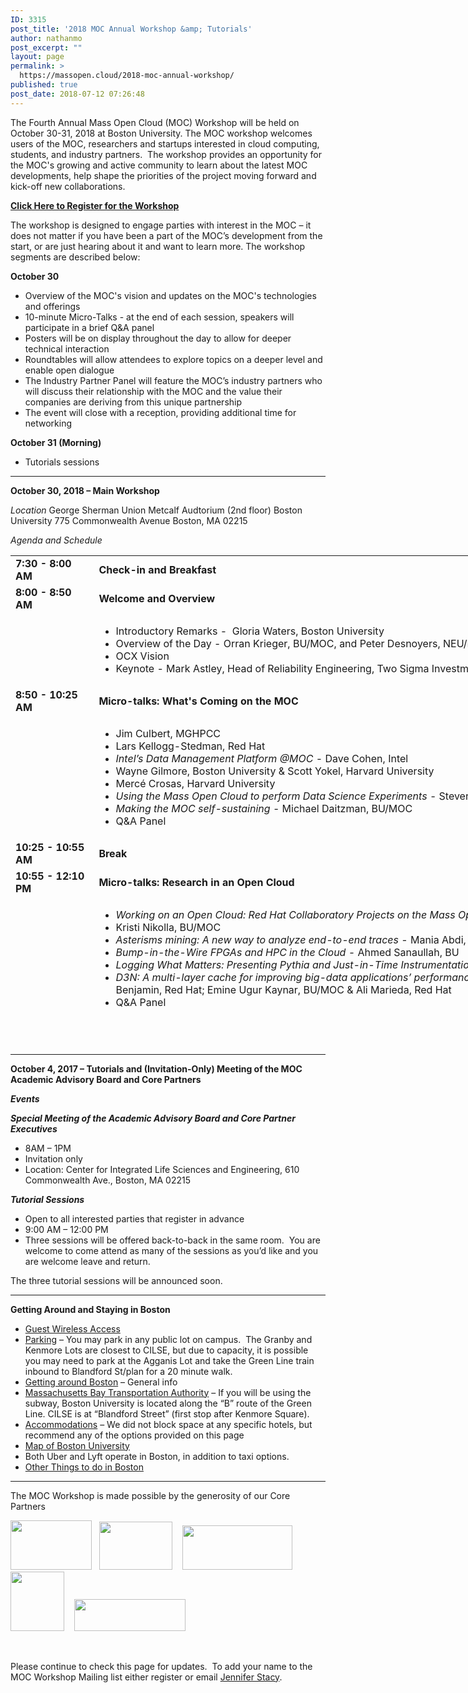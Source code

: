 ```yaml
---
ID: 3315
post_title: '2018 MOC Annual Workshop &amp; Tutorials'
author: nathanmo
post_excerpt: ""
layout: page
permalink: >
  https://massopen.cloud/2018-moc-annual-workshop/
published: true
post_date: 2018-07-12 07:26:48
---
```

<p class="entry-header">The Fourth Annual Mass Open Cloud (MOC) Workshop will be held on October 30-31, 2018 at Boston University. The MOC workshop welcomes users of the MOC, researchers and startups interested in cloud computing, students, and industry partners.  The workshop provides an opportunity for the MOC's growing and active community to learn about the latest MOC developments, help shape the priorities of the project moving forward and kick-off new collaborations.</p>
<span style="color: #0000ff"><strong><a href="https://goo.gl/forms/Odoo53AIpieStTBx2">Click Here to Register for the Workshop</a></strong></span>

<span style="font-weight: 400">The workshop is designed to engage parties with interest in the MOC – it does not matter if you have been a part of the MOC’s development from the start, or are just hearing about it and want to learn more. The workshop segments are described below:</span>

<b>October 30</b>
<ul>
 	<li style="font-weight: 400"><span style="font-weight: 400">Overview of the MOC's vision and updates on the MOC's technologies and offerings</span></li>
 	<li style="font-weight: 400"><span style="font-weight: 400">10-minute Micro-Talks - at the end of each session, speakers will participate in a brief Q&amp;A panel </span></li>
 	<li style="font-weight: 400"><span style="font-weight: 400">Posters will be on display throughout the day to allow for deeper technical interaction</span></li>
 	<li style="font-weight: 400"><span style="font-weight: 400">Roundtables will allow attendees to explore topics on a deeper level and enable open dialogue</span></li>
 	<li style="font-weight: 400"><span style="font-weight: 400">The Industry Partner Panel will feature the MOC’s industry partners who will discuss their relationship with the MOC and the value their companies are deriving from this unique partnership</span></li>
 	<li style="font-weight: 400"><span style="font-weight: 400">The event will close with a reception, providing additional time for networking</span></li>
</ul>
<b>October 31 (Morning)</b>
<ul>
 	<li style="font-weight: 400"><span style="font-weight: 400">Tutorials sessions </span></li>
</ul>

<hr />

<strong>October 30, 2018 – Main Workshop</strong>

<em>Location</em>
George Sherman Union
Metcalf Audtorium (2nd floor)
Boston University
775 Commonwealth Avenue
Boston, MA 02215

<em>Agenda and Schedule </em>
<table style="width: 1184px;height: 751px">
<tbody>
<tr style="height: 18px">
<td style="width: 118.667px;height: 18px"><strong>7:30 - 8:00 AM</strong></td>
<td style="width: 1050.22px;height: 18px"><strong>Check-in and Breakfast </strong></td>
</tr>
<tr style="height: 18px">
<td style="width: 118.667px;height: 18px"><strong>8:00 - 8:50 AM</strong><strong>
</strong></td>
<td style="width: 1050.22px;height: 18px"><strong>Welcome and Overview</strong></td>
</tr>
<tr style="height: 72px">
<td style="width: 118.667px;height: 72px"><strong> </strong></td>
<td style="width: 1050.22px;height: 72px">
<ul>
 	<li>Introductory Remarks -  Gloria Waters, Boston University</li>
 	<li>Overview of the Day - Orran Krieger, BU/MOC, and Peter Desnoyers, NEU/MOC</li>
 	<li>OCX Vision</li>
 	<li>Keynote - Mark Astley, Head of Reliability Engineering, Two Sigma Investments</li>
</ul>
</td>
</tr>
<tr style="height: 18px">
<td style="width: 118.667px;height: 18px"><strong>8:50 - 10:25 AM</strong></td>
<td style="width: 1050.22px;height: 18px"><b>Micro-talks: What's Coming on the MOC</b></td>
</tr>
<tr style="height: 173px">
<td style="width: 118.667px;height: 173px"><strong> </strong></td>
<td style="width: 1050.22px;height: 173px">
<ul>
 	<li>Jim Culbert, MGHPCC</li>
 	<li>Lars Kellogg-Stedman, Red Hat</li>
 	<li><em>Intel’s Data Management Platform @MOC</em> - Dave Cohen, Intel</li>
 	<li>Wayne Gilmore, Boston University &amp; Scott Yokel, Harvard University</li>
 	<li>Mercé Crosas, Harvard University</li>
 	<li><em>Using the Mass Open Cloud to perform Data Science Experiments</em> - Steven Huels, Red Hat</li>
 	<li><em>Making the MOC self-sustaining</em> - Michael Daitzman, BU/MOC</li>
 	<li>Q&amp;A Panel</li>
</ul>
</td>
</tr>
<tr style="height: 18px">
<td style="width: 118.667px;height: 18px"><strong>10:25 - 10:55 AM</strong></td>
<td style="width: 1050.22px;height: 18px"><b>Break</b></td>
</tr>
<tr style="height: 18px">
<td style="width: 118.667px;height: 18px"><strong>10:55 - 12:10 PM</strong></td>
<td style="width: 1050.22px;height: 18px"><b>Micro-talks: Research in an Open Cloud</b></td>
</tr>
<tr style="height: 173px">
<td style="width: 118.667px;height: 173px"><strong> </strong></td>
<td style="width: 1050.22px;height: 173px">
<ul>
 	<li><em>Working on an Open Cloud: Red Hat Collaboratory Projects on the Mass Open Cloud</em> - Hugh Brock, Red Hat</li>
 	<li>Kristi Nikolla, BU/MOC</li>
 	<li><em>Asterisms mining: A new way to analyze end-to-end traces</em> - Mania Abdi, NEU/MOC &amp; Golsana Ghaemi, BU/MOC</li>
 	<li><em>Bump-in-the-Wire FPGAs and HPC in the Cloud -</em> Ahmed Sanaullah, BU</li>
 	<li><em>Logging What Matters: Presenting Pythia and Just-in-Time Instrumentation</em> - Emre Ates, BU &amp; Lily Sturmann, BU/Red Hat</li>
 	<li><em>D3N: A multi-layer cache for improving big-data applications’ performance in data centers with imbalanced networks - </em>Matt Benjamin, Red Hat; Emine Ugur Kaynar, BU/MOC &amp; Ali Marieda, Red Hat</li>
 	<li>Q&amp;A Panel</li>
</ul>
</td>
</tr>
<tr style="height: 18px">
<td style="width: 118.667px;height: 18px"><strong>12:10 - 1:30 PM</strong></td>
<td style="width: 1050.22px;height: 18px"><strong>Lunch &amp; Networking</strong></td>
</tr>
<tr style="height: 18px">
<td style="width: 118.667px;height: 18px"><strong>1:30 - 2:45 PM</strong></td>
<td style="width: 1050.22px;height: 18px"><strong>Micro-talks: Elastic Hardware and Security</strong></td>
</tr>
<tr style="height: 18px">
<td style="width: 118.667px;height: 18px"><strong> </strong></td>
<td style="width: 1050.22px;height: 18px">
<ul>
 	<li><em>Creating isolation in the Cloud</em> - Kerry Long, IARPA</li>
 	<li><em>Malleable Metal: Integrating San-booting with Foreman</em> - Ian Ballou, BU/MOC</li>
 	<li><span>Agentless bare metal introspection - Apoorve Mohan, NEU/MOC</span></li>
 	<li><em>Bolted: A Secure Cloud with Minimal Provider Trust</em> - Amin Mosayyebzadeh, BU/MOC</li>
 	<li>Rushi Patel, BU</li>
 	<li>David Starobinski, BU &amp; Sahil Tikale, BU/MOC</li>
 	<li>Q&amp;A Panel</li>
</ul>
</td>
</tr>
<tr style="height: 18px">
<td style="width: 118.667px;height: 18px"><strong>2:45 - 3:50 PM</strong></td>
<td style="width: 1050.22px;height: 18px"><strong>Micro-talks: Research on an Open Cloud</strong></td>
</tr>
<tr style="height: 135px">
<td style="width: 118.667px;height: 135px"><strong> </strong></td>
<td style="width: 1050.22px;height: 135px">
<ul>
 	<li><em>Medical Image Processing on the MOC</em> - Dan McPherson, Red Hat &amp; Rudolph Pienaar, Boston Children's Hospital</li>
 	<li><em>Secure Multi-Party Computation in the Cloud</em> - Ben Getchell, BU</li>
 	<li><em>FaaS: Think Outside the Container</em> - Tommy Unger, BU</li>
 	<li><em>A demonstration of adapting HW to SW needs for network workloads</em> - Han Dong, BU</li>
 	<li>A Unikernel based on Linux - Ali Raza, BU &amp; Parul Sohal, BU</li>
 	<li>Panel Q&amp;A</li>
</ul>
</td>
</tr>
<tr style="height: 18px">
<td style="width: 118.667px;height: 18px"><strong>3:50 - 4:20 PM</strong></td>
<td style="width: 1050.22px;height: 18px"><strong>Break</strong></td>
</tr>
<tr style="height: 18px">
<td style="width: 118.667px;height: 18px"><strong>4:20 - 5:20 PM</strong></td>
<td style="width: 1050.22px;height: 18px"><strong>Roundtables</strong></td>
</tr>
<tr>
<td style="width: 118.667px"><strong> </strong></td>
<td style="width: 1050.22px">
<ul>
 	<li>Roundtables TBA</li>
</ul>
<strong>
</strong></td>
</tr>
<tr>
<td style="width: 118.667px"><strong>5:20 - 5:40 PM</strong></td>
<td style="width: 1050.22px"><strong>Roundtable Report Outs</strong></td>
</tr>
<tr>
<td style="width: 118.667px"><strong>5:40 - 5:50 PM</strong></td>
<td style="width: 1050.22px"><strong>Closing Remarks</strong></td>
</tr>
<tr>
<td style="width: 118.667px"><strong>5:50 - 6:50 PM</strong></td>
<td style="width: 1050.22px"><strong>Reception</strong></td>
</tr>
</tbody>
</table>
&nbsp;

<hr />

<strong>October 4, 2017 – Tutorials and (Invitation-Only) Meeting of the MOC Academic Advisory Board and Core Partners</strong>

<strong><em>Events</em></strong>

<strong><em>Special Meeting of the Academic Advisory Board and Core Partner Executives</em></strong>
<ul>
 	<li>8AM – 1PM</li>
 	<li>Invitation only</li>
 	<li>Location: Center for Integrated Life Sciences and Engineering, 610 Commonwealth Ave., Boston, MA 02215</li>
</ul>
<strong><em>Tutorial Sessions</em> </strong>
<ul>
 	<li>Open to all interested parties that register in advance</li>
 	<li>9:00 AM – 12:00 PM</li>
 	<li>Three sessions will be offered back-to-back in the same room.  You are welcome to come attend as many of the sessions as you’d like and you are welcome leave and return.</li>
</ul>
The three tutorial sessions will be announced soon.

<hr />

<strong>Getting Around and Staying in Boston
</strong>
<ul>
 	<li><a href="https://www.bu.edu/tech/services/support/networks/wireless/guest/">Guest Wireless Access</a></li>
 	<li><a href="https://www.bu.edu/parking/lots-locations/family-guests-and-visitor-parking/">Parking</a> – You may park in any public lot on campus.  The Granby and Kenmore Lots are closest to CILSE, but due to capacity, it is possible you may need to park at the Agganis Lot and take the Green Line train inbound to Blandford St/plan for a 20 minute walk.</li>
 	<li><a href="http://www.bu.edu/admissions/student-life/city-of-boston/transportation/">Getting around Boston</a> – General info</li>
 	<li><a href="http://www.mbta.com/">Massachusetts Bay Transportation Authority</a> – If you will be using the subway, Boston University is located along the “B” route of the Green Line. CILSE is at “Blandford Street” (first stop after Kenmore Square).</li>
 	<li><a href="http://www.bu.edu/alumni/benefits-resources/travel/#hotels">Accommodations</a> – We did not block space at any specific hotels, but recommend any of the options provided on this page</li>
 	<li><a href="http://www.bu.edu/maps/">Map of Boston University</a></li>
 	<li>Both Uber and Lyft operate in Boston, in addition to taxi options.</li>
 	<li><a href="http://www.bu.edu/admissions/student-life/city-of-boston/">Other Things to do in Boston</a></li>
</ul>

<hr />

The MOC Workshop is made possible by the generosity of our Core Partners

<img class="alignnone wp-image-781" src="https://massopen.cloud/wp-content/uploads/2016/03/cisco-logo-3-300x182.jpg" alt="" width="130" height="79" />   <img class="alignnone wp-image-780" src="https://massopen.cloud/wp-content/uploads/2016/03/293px-Intel-logo.svg.png" alt="" width="117" height="77" />    <img class="alignnone wp-image-3204" src="https://massopen.cloud/wp-content/uploads/2016/03/na_logo_hrz_2c_rgb_lrg1-300x120.jpg" alt="" width="176" height="71" />   <img class="alignnone wp-image-787" src="https://massopen.cloud/wp-content/uploads/2016/03/redhat-logo-273x300.jpg" alt="" width="86" height="95" />    <img class="alignnone wp-image-785" src="https://massopen.cloud/wp-content/uploads/2016/03/TwoSigma-636x183-300x86.png" alt="" width="178" height="51" />

&nbsp;

Please continue to check this page for updates.  To add your name to the MOC Workshop Mailing list either register or email <a href="jstacy@bu.edu">Jennifer Stacy</a>.